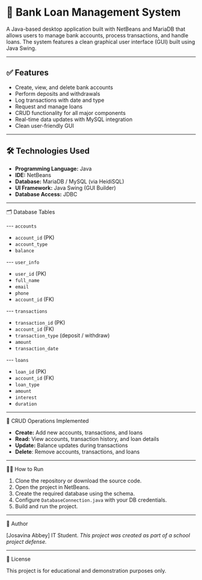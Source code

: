 # 🏦 Bank Loan Management System

A Java-based desktop application built with NetBeans and MariaDB that allows users to manage bank accounts, process transactions, and handle loans. 
The system features a clean graphical user interface (GUI) built using Java Swing.

---

## ✅ Features

- Create, view, and delete bank accounts
- Perform deposits and withdrawals
- Log transactions with date and type
- Request and manage loans
- CRUD functionality for all major components
- Real-time data updates with MySQL integration
- Clean user-friendly GUI

---

## 🛠️ Technologies Used

- **Programming Language:** Java
- **IDE:** NetBeans
- **Database:** MariaDB / MySQL (via HeidiSQL)
- **UI Framework:** Java Swing (GUI Builder)
- **Database Access:** JDBC

---

 🗂️ Database Tables

--- `accounts`
- `account_id` (PK)
- `account_type`
- `balance`

--- `user_info`
- `user_id` (PK)
- `full_name`
- `email`
- `phone`
- `account_id` (FK)

--- `transactions`
- `transaction_id` (PK)
- `account_id` (FK)
- `transaction_type` (deposit / withdraw)
- `amount`
- `transaction_date`

--- `loans`
- `loan_id` (PK)
- `account_id` (FK)
- `loan_type`
- `amount`
- `interest`
- `duration`

---

 🔄 CRUD Operations Implemented

- **Create:** Add new accounts, transactions, and loans
- **Read:** View accounts, transaction history, and loan details
- **Update:** Balance updates during transactions
- **Delete**: Remove accounts, transactions, and loans

---

 🧑‍💻 How to Run

1. Clone the repository or download the source code.
2. Open the project in NetBeans.
3. Create the required database using the schema.
4. Configure `DatabaseConnection.java` with your DB credentials.
5. Build and run the project.



---

👤 Author

[Josavina Abbey] 
IT Student. 
*This project was created as part of a school project defense.*

---

📝 License

This project is for educational and demonstration purposes only.
